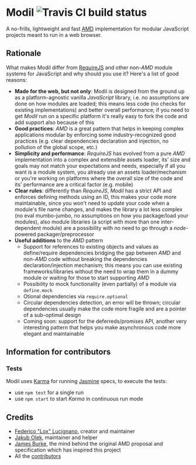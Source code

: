 Modil ![Travis CI build status][travis status]
==============================================
A no-frills, lightweight and fast [AMD] implementation for modular JavaScript
projects meant to run in a web browser.

Rationale
---------
What makes Modil differ from [RequireJS] and other non-_AMD_ module systems for
JavaScript and why should you use it? Here's a list of good reasons:

* **Made for the web, but not only**: Modil is designed from the ground up as
  a platform-agnostic vanilla _JavaScript_ library, i.e. no assumptions are
  done on how modules are loaded; this means less code (no checks for existing
  implementations) and better overall performance; if you need to get _Modil_
  run on a specific platform it's really easy to fork the code and add support
  also because of this
* **Good practices**: _AMD_ is a great pattern that helps in keeping complex
  applications modular by enforcing some industry-recognized good practices
  (e.g. clear dependencies declaration and injection, no pollution of the
  global scope, etc.)
* **Simplicity and performance**: _RequireJS_ has evolved from a pure _AMD_
  implementation into a complex and extensible assets loader, its' size and
  goals may not match your expectations and needs, especially if all you want
  is a module system, you already use an assets loader/mechanism or you're
  working on platforms where the overall size of the code and its' performance
  are a critical factor (e.g. mobile)
* **Clear rules**: differently than _RequireJS_, _Modil_ has a strict API and
  enforces defining methods using an ID, this makes your code more
  maintainable, since you won't need to update your code when a module's file
  name changes, and makes the library a lot less complex (no eval mumbo-jumbo,
  no assumptions on how you package/load your modules), also module libraries
  (a script with more than one inter-dependent module) are a possibility with
  no need to go through a _node_-powered packager/preprocessor
* **Useful additions** to the _AMD_ pattern
  * Support for references to existing objects and values as define/require
    dependencies bridging the gap between _AMD_ and non-_AMD_ code without
    breaking the dependencies declaration/injection mechanism; this means you
    can use existing frameworks/libraries without the need to wrap them in a
    dummy module or waiting for those to start supporting _AMD_
  * Possibility to mock functionality (even partially) of a module via
    `define.mock`
  * Otional dependencies via `require.optional`
  * Circular dependencies detection, an error will be thrown; circular
    dependencies usually make the code more fragile and are a pointer of a
    sub-optimal design
  * Coming soon: support for the deferreds/promises API, another very
    interesting pattern that helps you make asynchronous code more elegant and
    maintainable


Information for contributors
----------------------------
### Tests
Modil uses [Karma] for running [Jasmine] specs, to execute the tests:

* use `npm test` for a single run
* use `npm start` to start _Karma_ in continuous run mode

Credits
-------
*	[Federico "Lox" Lucignano](federico-lox), creator and maintainer
* [Jakub Olek](hakubo-profile), maintainer and helper
*	[James Burke], the mind behind the original AMD proposal and specification
  which has inspired this project
*	All the [contributors]


[amd]: https://github.com/amdjs/amdjs-api/wiki/AMD
[travis status]: https://travis-ci.org/federico-lox/modil.png?branch=master
[requirejs]: http://requirejs.org
[karma]: http://karma-runner.github.io
[jasmine]: http://pivotal.github.io/jasmine
[federico-lox]: https://github.com/federico-lox "Federico Lucignano on Github"
[jakub olek]: https://github.com/hakubo "Jakub Olek on Github"
[james burke]: https://github.com/jrburke "James Burke on Github"
[contributors]: http://github.com/federico-lox/modil/contributors

